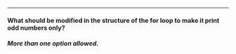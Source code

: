 

***
#### What should be modified in the structure of the for loop to make it print odd numbers only?
##### More than one option allowed.